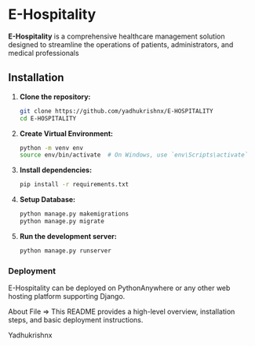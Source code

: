 # E-Hospitality

**E-Hospitality** is a comprehensive healthcare management solution designed to streamline the operations of patients, administrators, and medical professionals 

## Installation

1. **Clone the repository:**
     ```bash
   git clone https://github.com/yadhukrishnx/E-HOSPITALITY
   cd E-HOSPITALITY

2. **Create Virtual Environment:**
     ```bash
     python -m venv env
     source env/bin/activate  # On Windows, use `env\Scripts\activate`
3. **Install dependencies:**
    ```bash
    pip install -r requirements.txt
4. **Setup Database:**
    ```bash
    python manage.py makemigrations
    python manage.py migrate
5. **Run the development server:**
    ```bash
    python manage.py runserver


### Deployment
E-Hospitality can be deployed on PythonAnywhere or any other web hosting platform supporting Django.







About File => This README provides a high-level overview, installation steps, and basic deployment instructions.

Yadhukrishnx
